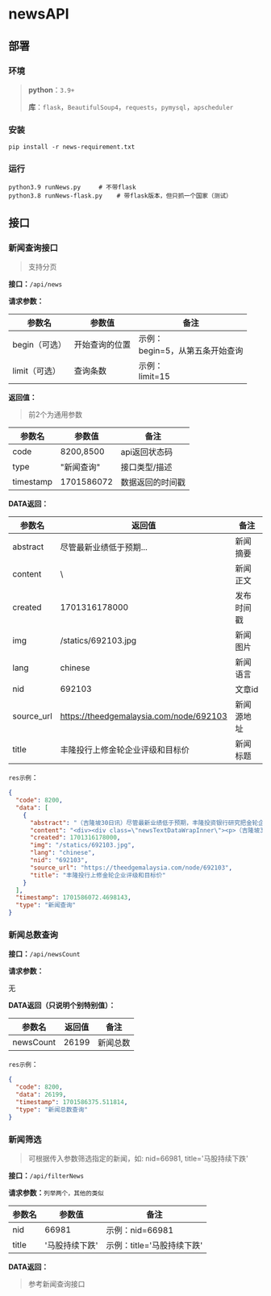 # newsAPI

## 部署

### 环境

> **python**：`3.9+`
>
> **库**：`flask`，`BeautifulSoup4`，`requests`，`pymysql`，`apscheduler`

### 安装

```shell
pip install -r news-requirement.txt
```

### 运行

```shell
python3.9 runNews.py     # 不带flask
python3.8 runNews-flask.py    # 带flask版本，但只抓一个国家（测试）
```

## 接口

### 新闻查询接口

> 支持分页

**接口：**`/api/news`

**请求参数：**

| 参数名        | 参数值         | 备注                                  |
| ------------- | -------------- | ------------------------------------- |
| begin（可选） | 开始查询的位置 | 示例：<br />begin=5，从第五条开始查询 |
| limit（可选） | 查询条数       | 示例：<br />limit=15                  |

**返回值：**

> 前2个为通用参数

| 参数名    | 参数值     | 备注             |
| --------- | ---------- | ---------------- |
| code      | 8200,8500  | api返回状态码    |
| type      | "新闻查询" | 接口类型/描述    |
| timestamp | 1701586072 | 数据返回的时间戳 |

**DATA返回：**

| 参数名     | 返回值                                  | 备注       |
| ---------- | --------------------------------------- | ---------- |
| abstract   | 尽管最新业绩低于预期...                 | 新闻摘要   |
| content    | \                                       | 新闻正文   |
| created    | 1701316178000                           | 发布时间戳 |
| img        | /statics/692103.jpg                     | 新闻图片   |
| lang       | chinese                                 | 新闻语言   |
| nid        | 692103                                  | 文章id     |
| source_url | https://theedgemalaysia.com/node/692103 | 新闻源地址 |
| title      | 丰隆投行上修金轮企业评级和目标价        | 新闻标题   |

`res示例`：

```json
{
  "code": 8200,
  "data": [
    {
      "abstract": "（吉隆坡30日讯）尽管最新业绩低于预期，丰隆投资银行研究把金轮企业（Kimlun Corp Bhd）的“卖出”评级，上修至“守住”，目标价也从72仙，调高至79仙。",
      "content": "<div><div class=\"newsTextDataWrapInner\"><p>（吉隆坡30日讯）尽管最新业绩低于预期，丰隆投资银行研究把金轮企业（Kimlun Corp Bhd）的“卖出”评级，上修至“守住”，目标价也从72仙，调高至79仙。</p></div>\n<div class=\"newsTextDataWrapInner\"><p>该研究机构在报告中指出，新的目标价是基于2024财政年7倍的本益比得出。</p></div>\n<div class=\"newsTextDataWrapInner\"><p>该机构说，首9个月的核心净利暴跌97.9%至40万2000令吉，仅占其和市场全年预测的3.3%和1.7%。</p></div>\n<div class=\"newsTextDataWrapInner\"><p>“这是由于预制数量减少，因为一些新项目必须经过测试阶段，需要当局批准才能开始生产。据悉，一些配套已于11月投产。”</p></div>\n<div class=\"newsTextDataWrapInner\"><p>未入账订单为18亿6000万令吉，而今年迄今赢得的合约约为9亿2000万令吉，接近管理层2023财年10亿令吉的目标。</p></div>\n<div class=\"newsTextDataWrapInner\"><p>“由于新项目处于上升期，我们预计未来建筑赚幅将持平，如果柔佛的建筑合约流量强劲，金轮企业将处于有利位置。”</p></div>\n<div class=\"newsTextDataWrapInner\"><p>至于制造业务，丰隆投行预计第四季的表现将改善，因最近开始生产。</p></div>\n<div class=\"newsTextDataWrapInner\"><p>“制造订单为2亿9000万令吉，相信明年开始正常化，符合预测。”</p></div>\n<div class=\"newsTextDataWrapInner\"><p>该机构说，虽然赢得的合约优于预期，但近期盈利执行可能仍低迷。</p></div>\n<div class=\"newsTextDataWrapInner\"><p>截稿时，金轮企业跌2仙或2.5%，至78仙，市值报2亿7564万令吉。</p></div>\n<div class=\"newsTextDataWrapInner\"><p> </p></div>\n<div class=\"newsTextDataWrapInner\"><p>（编译：陈慧珊）</p></div>\n<div class=\"newsTextDataWrapInner\"><p> </p></div>\n\n</div>",
      "created": 1701316178000,
      "img": "/statics/692103.jpg",
      "lang": "chinese",
      "nid": "692103",
      "source_url": "https://theedgemalaysia.com/node/692103",
      "title": "丰隆投行上修金轮企业评级和目标价"
    }
  ],
  "timestamp": 1701586072.4698143,
  "type": "新闻查询"
}
```

### 新闻总数查询

**接口：**`/api/newsCount`

**请求参数：**

无

**DATA返回（只说明个别特别值）：**

| 参数名    | 返回值 | 备注     |
| --------- | ------ | -------- |
| newsCount | 26199  | 新闻总数 |

`res示例`：

```json
{
  "code": 8200,
  "data": 26199,
  "timestamp": 1701586375.511814,
  "type": "新闻总数查询"
}
```

### 新闻筛选

> 可根据传入参数筛选指定的新闻，如: nid=66981, title='马股持续下跌'

**接口：**`/api/filterNews`

**请求参数：**`列举两个，其他的类似`

| 参数名 | 参数值         | 备注                       |
| ------ | -------------- | -------------------------- |
| nid    | 66981          | 示例：nid=66981            |
| title  | '马股持续下跌' | 示例：title='马股持续下跌' |

**DATA返回：**

> 参考新闻查询接口